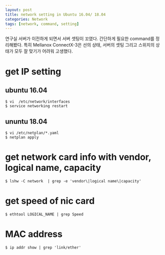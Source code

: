 ```yaml
---
layout: post
title: network setting in Ubuntu 16.04/ 18.04
categories: Network
tags: [network, command, setting]
---
```


연구실 서버가 이전하게 되면서 서버 셋팅이 꼬였다. 간단하게 필요한 command를 정리해봤다. 특히 Mellanox ConnectX-3은 선의 상태, 서버의 셋팅 
그리고 스위치의 상태가 모두 잘 맞기가 어려워 고생했다.
# get IP setting 
## ubuntu 16.04 
```
$ vi  /etc/network/interfaces
$ service networking restart
```
## ununtu 18.04
```
$ vi /etc/netplan/*.yaml
$ netplan apply 
```
# get network card info with vendor, logical name, capacity 
```
$ lshw -C network  | grep -e 'vendor\|logical name\|capacity'
```
# get speed of nic card
```
$ ethtool LOGICAL_NAME | grep Speed
```

# MAC address
```
$ ip addr show | grep 'link/ether'
```
